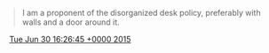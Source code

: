 > I am a proponent of the disorganized desk policy, preferably with walls and a door around it\.

<img src="../../media/tweet.ico" width="12" /> [Tue Jun 30 16:26:45 +0000 2015](https://twitter.com/DromerDenker/status/615919412554657792)
